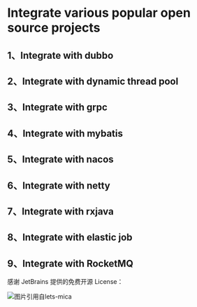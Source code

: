 # Integrate various popular open source projects

## 1、Integrate with dubbo
## 2、Integrate with dynamic thread pool
## 3、Integrate with grpc
## 4、Integrate with mybatis
## 5、Integrate with nacos
## 6、Integrate with netty
## 7、Integrate with rxjava
## 8、Integrate with elastic job
## 9、Integrate with RocketMQ

感谢 JetBrains 提供的免费开源 License：

<p>
    <img src="https://resources.jetbrains.com/storage/products/company/brand/logos/jb_beam.png?_ga=2.70303058.315011630.1656470507-440689161.1649907995&_gl=1*1ivc29s*_ga*NDQwNjg5MTYxLjE2NDk5MDc5OTU.*_ga_9J976DJZ68*MTY1NjQ3MDUwNS42LjEuMTY1NjQ3MDUxNy4w" alt="图片引用自lets-mica" style="float:left;">
</p>